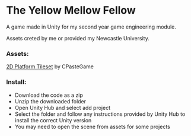 # The Yellow Mellow Fellow
A game made in Unity for my second year game engineering module.

Assets creted by me or provided my Newcastle University.

### Assets:
[2D Platform Tileset](https://assetstore.unity.com/packages/2d/free-2d-platform-tileset-206082) by CPasteGame

### Install:
- Download the code as a zip
- Unzip the downloaded folder
- Open Unity Hub and select add project
- Select the folder and follow any instructions provided by Unity Hub to install the correct Unity version
- You may need to open the scene from assets for some projects

